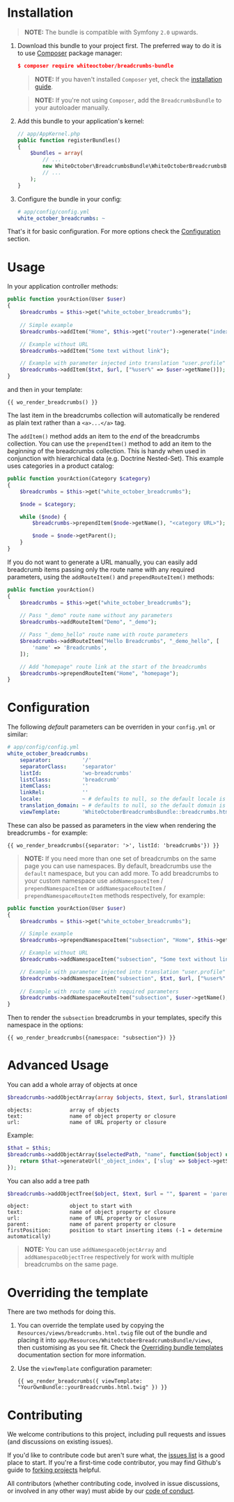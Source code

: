 Installation
============

> **NOTE:** The bundle is compatible with Symfony `2.0` upwards.

1. Download this bundle to your project first. The preferred way to do it is
    to use [Composer](https://getcomposer.org/) package manager:
    
    ``` json
    $ composer require whiteoctober/breadcrumbs-bundle
    ```
    
    > **NOTE:** If you haven't installed `Composer` yet, check the [installation guide][2].

    > **NOTE:** If you're not using `Composer`, add the `BreadcrumbsBundle` to your autoloader manually.

2. Add this bundle to your application's kernel:
    
    ``` php
    // app/AppKernel.php
    public function registerBundles()
    {
        $bundles = array(
            // ...
            new WhiteOctober\BreadcrumbsBundle\WhiteOctoberBreadcrumbsBundle(),
            // ...
        );
    }
    ```

3. Configure the bundle in your config:
    
    ``` yaml
    # app/config/config.yml
    white_october_breadcrumbs: ~
    ```
    
That's  it for basic configuration. For more options check the [Configuration](#configuration) section.

Usage
=====

In your application controller methods:

``` php
public function yourAction(User $user)
{
    $breadcrumbs = $this->get("white_october_breadcrumbs");
    
    // Simple example
    $breadcrumbs->addItem("Home", $this->get("router")->generate("index"));

    // Example without URL
    $breadcrumbs->addItem("Some text without link");

    // Example with parameter injected into translation "user.profile"
    $breadcrumbs->addItem($txt, $url, ["%user%" => $user->getName()]);
}
```

and then in your template:

``` jinja
{{ wo_render_breadcrumbs() }}
```

The last item in the breadcrumbs collection will automatically be rendered
as plain text rather than a `<a>...</a>` tag.

The `addItem()` method adds an item to the *end* of the breadcrumbs collection.
You can use the `prependItem()` method to add an item to the *beginning* of
the breadcrumbs collection.  This is handy when used in conjunction with
hierarchical data (e.g. Doctrine Nested-Set).  This example uses categories in
a product catalog:

``` php
public function yourAction(Category $category)
{
    $breadcrumbs = $this->get("white_october_breadcrumbs");

    $node = $category;

    while ($node) {
        $breadcrumbs->prependItem($node->getName(), "<category URL>");

        $node = $node->getParent();
    }
}
```

If you do not want to generate a URL manually, you can easily add breadcrumb items
passing only the route name with any required parameters, using the `addRouteItem()`
and `prependRouteItem()` methods:

``` php
public function yourAction()
{
    $breadcrumbs = $this->get("white_october_breadcrumbs");
    
    // Pass "_demo" route name without any parameters
    $breadcrumbs->addRouteItem("Demo", "_demo");

    // Pass "_demo_hello" route name with route parameters
    $breadcrumbs->addRouteItem("Hello Breadcrumbs", "_demo_hello", [
        'name' => 'Breadcrumbs',
    ]);

    // Add "homepage" route link at the start of the breadcrumbs
    $breadcrumbs->prependRouteItem("Home", "homepage");
}
```

Configuration
=============

The following *default* parameters can be overriden in your `config.yml` or similar:

``` yaml
# app/config/config.yml
white_october_breadcrumbs:
    separator:          '/'
    separatorClass:     'separator'
    listId:             'wo-breadcrumbs'
    listClass:          'breadcrumb'
    itemClass:          ''
    linkRel:            ''
    locale:             ~ # defaults to null, so the default locale is used
    translation_domain: ~ # defaults to null, so the default domain is used
    viewTemplate:       'WhiteOctoberBreadcrumbsBundle::breadcrumbs.html.twig'
```

These can also be passed as parameters in the view when rendering the
breadcrumbs - for example:

``` jinja
{{ wo_render_breadcrumbs({separator: '>', listId: 'breadcrumbs'}) }}
```

> **NOTE:** If you need more than one set of breadcrumbs on the same page you can use namespaces.
By default, breadcrumbs use the `default` namespace, but you can add more.
To add breadcrumbs to your custom namespace use `addNamespaceItem` / `prependNamespaceItem`
or `addNamespaceRouteItem` / `prependNamespaceRouteItem` methods respectively, for example:

``` php
public function yourAction(User $user)
{
    $breadcrumbs = $this->get("white_october_breadcrumbs");

    // Simple example
    $breadcrumbs->prependNamespaceItem("subsection", "Home", $this->get("router")->generate("index"));

    // Example without URL
    $breadcrumbs->addNamespaceItem("subsection", "Some text without link");

    // Example with parameter injected into translation "user.profile"
    $breadcrumbs->addNamespaceItem("subsection", $txt, $url, ["%user%" => $user->getName()]);
    
    // Example with route name with required parameters
    $breadcrumbs->addNamespaceRouteItem("subsection", $user->getName(), "user_show", ["id" => $user->getId()]);
}
```

Then to render the `subsection` breadcrumbs in your templates, specify this namespace in the options:

``` jinja
{{ wo_render_breadcrumbs({namespace: "subsection"}) }}
```

Advanced Usage
==============

You can add a whole array of objects at once

``` php
$breadcrumbs->addObjectArray(array $objects, $text, $url, $translationParameters);
```

```
objects:            array of objects
text:               name of object property or closure
url:                name of URL property or closure
```

Example:

``` php
$that = $this;
$breadcrumbs->addObjectArray($selectedPath, "name", function($object) use ($that) {
    return $that->generateUrl('_object_index', ['slug' => $object->getSlug()]);
});
```

You can also add a tree path

``` php
$breadcrumbs->addObjectTree($object, $text, $url = "", $parent = 'parent', array $translationParameters = [], $firstPosition = -1)
```

```
object:             object to start with
text:               name of object property or closure
url:                name of URL property or closure
parent:             name of parent property or closure
firstPosition:      position to start inserting items (-1 = determine automatically)
```

> **NOTE:** You can use `addNamespaceObjectArray` and `addNamespaceObjectTree` respectively
for work with multiple breadcrumbs on the same page.

Overriding the template
=======================

There are two methods for doing this.

1. You can override the template used by copying the
    `Resources/views/breadcrumbs.html.twig` file out of the bundle and placing it
    into `app/Resources/WhiteOctoberBreadcrumbsBundle/views`, then customising
    as you see fit. Check the [Overriding bundle templates][1] documentation section
    for more information.

2. Use the `viewTemplate` configuration parameter:
    
    ``` jinja
    {{ wo_render_breadcrumbs({ viewTemplate: "YourOwnBundle::yourBreadcrumbs.html.twig" }) }}
    ```


[1]: http://symfony.com/doc/current/book/templating.html#overriding-bundle-templates
[2]: https://getcomposer.org/doc/00-intro.md#installation-linux-unix-osx

Contributing
============

We welcome contributions to this project, including pull requests and issues (and discussions on existing issues).

If you'd like to contribute code but aren't sure what, the [issues list](https://github.com/whiteoctober/breadcrumbsbundle/issues) is a good place to start.
If you're a first-time code contributor, you may find Github's guide to [forking projects](https://guides.github.com/activities/forking/) helpful.

All contributors (whether contributing code, involved in issue discussions, or involved in any other way) must abide by our [code of conduct](https://github.com/whiteoctober/open-source-code-of-conduct/blob/master/code_of_conduct.md).

